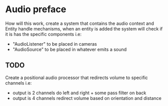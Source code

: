 # Audio preface

How will this work, create a system that contains the audio context and Entity
handle mechanisms, when an entity is added the system will check if it is has
the specific components
i.e:

- "AudioListener" to be placed in cameras
- "AudioSource" to be placed in whatever emits a sound

## TODO

Create a positional audio processor that redirects volume to specific channels
i.e:

- output is 2 channels do left and right + some pass filter on back
- output is 4 channels redirect volume based on orientation and distance
